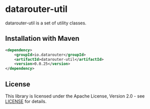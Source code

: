 # datarouter-util

datarouter-util is a set of utility classes.


## Installation with Maven

```xml
<dependency>
	<groupId>io.datarouter</groupId>
	<artifactId>datarouter-util</artifactId>
	<version>0.0.25</version>
</dependency>
```

## License

This library is licensed under the Apache License, Version 2.0 - see [LICENSE](../LICENSE) for details.
